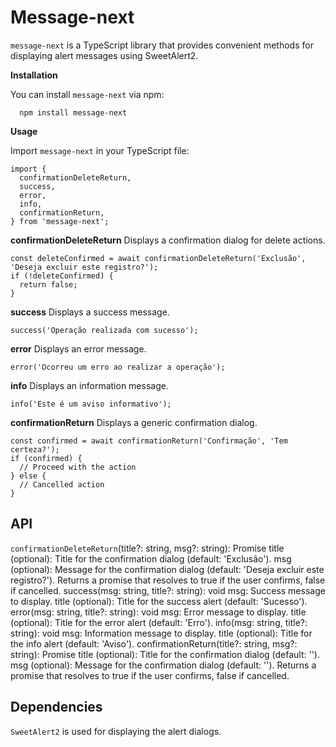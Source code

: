 # Message-next


`message-next` is a TypeScript library that provides convenient methods for displaying alert messages using SweetAlert2.

<strong>Installation</strong>

You can install `message-next` via npm:

```
  npm install message-next
```

<strong>Usage</strong>

Import `message-next` in your TypeScript file:

```
import {
  confirmationDeleteReturn,
  success,
  error,
  info,
  confirmationReturn,
} from 'message-next';

```

<strong>confirmationDeleteReturn</strong>
Displays a confirmation dialog for delete actions.

```
const deleteConfirmed = await confirmationDeleteReturn('Exclusão', 'Deseja excluir este registro?');
if (!deleteConfirmed) {
  return false;
} 
```

<strong>success</strong>
Displays a success message.

```
success('Operação realizada com sucesso');
```

<strong>error</strong>
Displays an error message.

```
error('Ocorreu um erro ao realizar a operação');
```
<strong>info</strong>
Displays an information message.

```
info('Este é um aviso informativo');
```

<strong>confirmationReturn</strong>
Displays a generic confirmation dialog.

```
const confirmed = await confirmationReturn('Confirmação', 'Tem certeza?');
if (confirmed) {
  // Proceed with the action
} else {
  // Cancelled action
}

```

## API

`confirmationDeleteReturn`(title?: string, msg?: string): Promise<boolean>
title (optional): Title for the confirmation dialog (default: 'Exclusão').
msg (optional): Message for the confirmation dialog (default: 'Deseja excluir este registro?').
Returns a promise that resolves to true if the user confirms, false if cancelled.
success(msg: string, title?: string): void
msg: Success message to display.
title (optional): Title for the success alert (default: 'Sucesso').
error(msg: string, title?: string): void
msg: Error message to display.
title (optional): Title for the error alert (default: 'Erro').
info(msg: string, title?: string): void
msg: Information message to display.
title (optional): Title for the info alert (default: 'Aviso').
confirmationReturn(title?: string, msg?: string): Promise<boolean>
title (optional): Title for the confirmation dialog (default: '').
msg (optional): Message for the confirmation dialog (default: '').
Returns a promise that resolves to true if the user confirms, false if cancelled.

## Dependencies

`SweetAlert2` is used for displaying the alert dialogs.